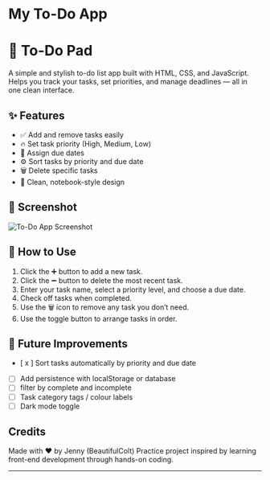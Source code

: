 # My To-Do App
# 📝 To-Do Pad

A simple and stylish to-do list app built with HTML, CSS, and JavaScript.  
Helps you track your tasks, set priorities, and manage deadlines — all in one clean interface.

## ✨ Features

- ✅ Add and remove tasks easily
- 🔥 Set task priority (High, Medium, Low)
- 📅 Assign due dates
- ⚙️ Sort tasks by priority and due date
- 🗑️ Delete specific tasks
- 🧹 Clean, notebook-style design

## 📸 Screenshot

![To-Do App Screenshot](screenshot.png) <!-- adding screenshot later -->

## 🚀 How to Use

1. Click the ➕ button to add a new task.
2. Click the ➖ button to delete the most recent task.
3. Enter your task name, select a priority level, and choose a due date.
4. Check off tasks when completed.
5. Use the 🗑️ icon to remove any task you don’t need.
6. Use the toggle button to arrange tasks in order. 


## 🌱 Future Improvements

- [ x ] Sort tasks automatically by priority and due date
- [ ] Add persistence with localStorage or database
- [ ] filter by complete and incomplete
- [ ] Task category tags / colour labels
- [ ] Dark mode toggle

## Credits

Made with ❤️ by Jenny (BeautifulColt)
Practice project inspired by learning front-end development through hands-on coding.

---

